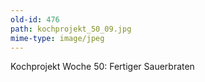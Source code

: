 ```yaml
---
old-id: 476
path: kochprojekt_50_09.jpg
mime-type: image/jpeg
---
```

Kochprojekt Woche 50:
Fertiger Sauerbraten
